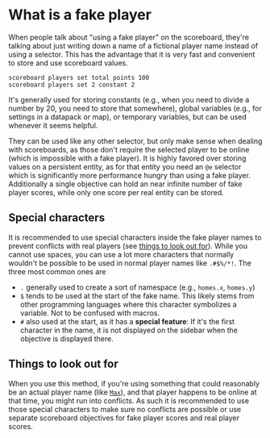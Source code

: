 # What is a fake player

When people talk about "using a fake player" on the scoreboard, they're talking about just writing down a name of a fictional player name instead of using a selector. This has the advantage that it is very fast and convenient to store and use scoreboard values.

    scoreboard players set total points 100
    scoreboard players set 2 constant 2

It's generally used for storing constants (e.g., when you need to divide a number by 20, you need to store that somewhere), global variables (e.g., for settings in a datapack or map), or temporary variables, but can be used whenever it seems helpful.

They can be used like any other selector, but only make sense when dealing with scoreboards, as those don't require the selected player to be online (which is impossible with a fake player). It is highly favored over storing values on a persistent entity, as for that entity you need an `@e` selector which is significantly more performance hungry than using a fake player. Additionally a single objective can hold an near infinite number of fake player scores, while only one score per real entity can be stored.

## Special characters

It is recommended to use special characters inside the fake player names to prevent conflicts with real players (see [things to look out for](#things_to_look_out_for)). While you cannot use spaces, you can use a lot more characters that normally wouldn't be possible to be used in normal player names like `.#$%/*!`. The three most common ones are 

- `.` generally used to create a sort of namespace (e.g., `homes.x`, `homes.y`)  
- `$` tends to be used at the start of the fake name. This likely stems from other programming languages where this character symbolizes a variable. Not to be confused with macros.
- `#` also used at the start, as it has a **special feature**: If it's the first character in the name, it is not displayed on the sidebar when the objective is displayed there.

## Things to look out for

When you use this method, if you're using something that could reasonably be an actual player name (like [`Max`](https://namemc.com/profile/Max.1)), and that player happens to be online at that time, you might run into conflicts. As such it is recommended to use those special characters to make sure no conflicts are possible or use separate scoreboard objectives for fake player scores and real player scores.
